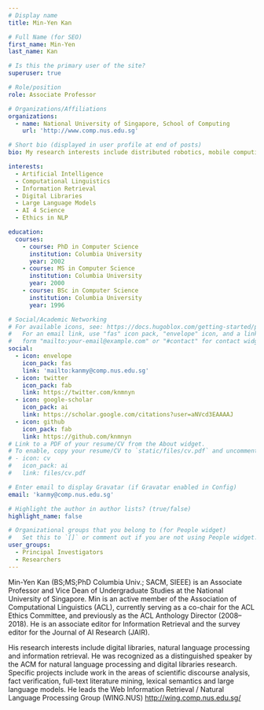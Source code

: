 ```yaml
---
# Display name
title: Min-Yen Kan

# Full Name (for SEO)
first_name: Min-Yen
last_name: Kan

# Is this the primary user of the site?
superuser: true

# Role/position
role: Associate Professor

# Organizations/Affiliations
organizations:
  - name: National University of Singapore, School of Computing
    url: 'http://www.comp.nus.edu.sg'

# Short bio (displayed in user profile at end of posts)
bio: My research interests include distributed robotics, mobile computing and programmable matter.

interests:
  - Artificial Intelligence
  - Computational Linguistics
  - Information Retrieval
  - Digital Libraries
  - Large Language Models
  - AI 4 Science
  - Ethics in NLP

education:
  courses:
    - course: PhD in Computer Science
      institution: Columbia University
      year: 2002
    - course: MS in Computer Science
      institution: Columbia University
      year: 2000
    - course: BSc in Computer Science
      institution: Columbia University
      year: 1996

# Social/Academic Networking
# For available icons, see: https://docs.hugoblox.com/getting-started/page-builder/#icons
#   For an email link, use "fas" icon pack, "envelope" icon, and a link in the
#   form "mailto:your-email@example.com" or "#contact" for contact widget.
social:
  - icon: envelope
    icon_pack: fas
    link: 'mailto:kanmy@comp.nus.edu.sg'
  - icon: twitter
    icon_pack: fab
    link: https://twitter.com/knmnyn
  - icon: google-scholar
    icon_pack: ai
    link: https://scholar.google.com/citations?user=aNVcd3EAAAAJ
  - icon: github
    icon_pack: fab
    link: https://github.com/knmnyn
# Link to a PDF of your resume/CV from the About widget.
# To enable, copy your resume/CV to `static/files/cv.pdf` and uncomment the lines below.
# - icon: cv
#   icon_pack: ai
#   link: files/cv.pdf

# Enter email to display Gravatar (if Gravatar enabled in Config)
email: 'kanmy@comp.nus.edu.sg'

# Highlight the author in author lists? (true/false)
highlight_name: false

# Organizational groups that you belong to (for People widget)
#   Set this to `[]` or comment out if you are not using People widget.
user_groups:
  - Principal Investigators
  - Researchers
---
```


Min-Yen Kan (BS;MS;PhD Columbia Univ.; SACM, SIEEE) is an Associate Professor and Vice Dean of Undergraduate Studies at the National University of Singapore. Min is an active member of the Association of Computational Linguistics (ACL), currently serving as a co-chair for the ACL Ethics Committee, and previously as the ACL Anthology Director (2008–2018). He is an associate editor for Information Retrieval and the survey editor for the Journal of AI Research (JAIR).

His research interests include digital libraries, natural language processing and information retrieval. He was recognized as a distinguished speaker by the ACM for natural language processing and digital libraries research. Specific projects include work in the areas of scientific discourse analysis, fact verification, full-text literature mining, lexical semantics and large language models. He leads the Web Information Retrieval / Natural Language Processing Group (WING.NUS) http://wing.comp.nus.edu.sg/ 

